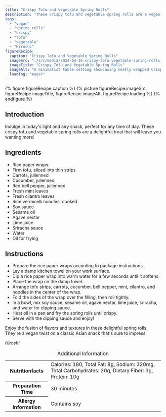 ```yaml
---
title: "Crispy Tofu and Vegetable Spring Rolls"
description: "These crispy tofu and vegetable spring rolls are a vegan twist on a classic Asian snack. Packed with flavors and textures, they're perfect for any occasion!"
tags:
  - "vegan"
  - "spring rolls"
  - "crispy"
  - "tofu"
  - "vegetable"
  - "Hiroshi"
figureRecipe: 
  caption: "Crispy Tofu and Vegetable Spring Rolls"
  imageSrc: "./src/media/2024-04-16-crispy-tofu-vegetable-spring-rolls-8002.png"
  imageTitle: "Crispy Tofu and Vegetable Spring Rolls"
  imageAlt: "A minimalist table setting showcasing neatly wrapped Crispy Tofu and Vegetable Spring Rolls, highlighting colorful veggies and fresh herbs."
  loading: "eager"
---
```


{% figure figureRecipe.caption %}
{% picture figureRecipe.imageSrc, figureRecipe.imageTitle, figureRecipe.imageAlt, figureRecipe.loading %}
{% endfigure %}

## Introduction

Indulge in today's light and airy snack, perfect for any time of day. These crispy tofu and vegetable spring rolls are a delightful treat that will leave you wanting more!

## Ingredients

- Rice paper wraps
- Firm tofu, sliced into thin strips
- Carrots, julienned
- Cucumber, julienned
- Red bell pepper, julienned
- Fresh mint leaves
- Fresh cilantro leaves
- Rice vermicelli noodles, cooked
- Soy sauce
- Sesame oil
- Agave nectar
- Lime juice
- Sriracha sauce
- Water
- Oil for frying

## Instructions

- Prepare the rice paper wraps according to package instructions.
- Lay a damp kitchen towel on your work surface.
- Dip a rice paper wrap into warm water for a few seconds until it softens.
- Place the wrap on the damp towel.
- Arrange tofu strips, carrots, cucumber, bell pepper, mint, cilantro, and noodles in the center of the wrap.
- Fold the sides of the wrap over the filling, then roll tightly.
- In a bowl, mix soy sauce, sesame oil, agave nectar, lime juice, sriracha, and water for dipping sauce.
- Heat oil in a pan and fry the spring rolls until crispy.
- Serve with the dipping sauce and enjoy!

Enjoy the fusion of flavors and textures in these delightful spring rolls. They're a vegan twist on a classic Asian snack that's sure to impress.

*Hiroshi*

<table><caption class='sr-only'>Additional Information</caption><tr><th>Nutritionfacts</th><td>Calories: 180, Total Fat: 8g, Sodium: 320mg, Total Carbohydrates: 20g, Dietary Fiber: 3g, Protein: 10g&nbsp;</td></tr><tr><th>Preparation Time</th><td>30 minutes&nbsp;</td></tr><tr><th>Allergy Information</th><td>Contains soy&nbsp;</td></tr></table>

